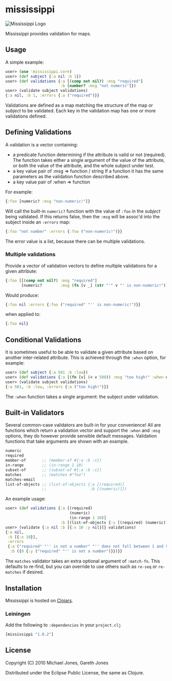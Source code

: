 # mississippi

<img src="https://github.com/downloads/mikejones/mississippi/small-logo.png"
 alt="Mississippi Logo" title="The train to Mississippi" />

Mississippi provides validation for maps.

## Usage

A simple example:

```clojure
user> (use 'mississippi.core)
user> (def subject {:a nil :b 1})
user> (def validations {:a [(comp not nil?) :msg "required"]
                        :b [number? :msg "not numeric"]})
user> (validate subject validations)
{:a nil, :b 1, :errors {:a ("required")}}
```

Validations are defined as a map matching the structure of the map or
_subject_ to be validated. Each key in the validation map has one or
more validations defined.

## Defining Validations

A validation is a vector containing:

- a predicate function determining if the attribute is valid or not (required).
  The function takes either a single argument of the value of the attribute, or
  both the value of the attribute, and the whole subject under test.
- a key value pair of :msg => function / string
  If a function it has the same parameters as the validation function described
  above.
- a key value pair of :when => function

For example:

```clojure
{:foo [numeric? :msg "non-numeric!"]}
```

Will call the built-in `numeric?` function with the value of `:foo` in
the _subject_ being validated. If this returns false, then the `:msg`
will be assoc'd into the subject inside an `:errors` map:

```clojure
{:foo "not number" :errors {:foo ("non-numeric!")}}
```

The error value is a list, because there can be multiple validations.

### Multiple validations

Provide a vector of validation vectors to define multiple validations
for a given attribute:

```clojure
{:foo [[(comp not nil?) :msg "required"]
       [numeric?        :msg (fn [v _] (str "'" v "' is non-numeric!"))]]}
```

Would produce:

```clojure
{:foo nil :errors {:foo ("required" "'' is non-numeric!")}}
```

when applied to:

```clojure
{:foo nil}
```

## Conditional Validations

It is sometimes useful to be able to validate a given attribute based
on another inter-related attribute. This is achieved through the
`:when` option, for example:

```clojure
user> (def subject {:a 501 :b :low})
user> (def validations {:a [(fn [v] (< v 500)) :msg "too high!" :when #(= :low (:b %))]})
user> (validate subject validations)
{:a 501, :b :low, :errors {:a ("too high!")}}
```

The `:when` function takes a single argument: the subject under
validation.

## Built-in Validators

Several common-case validators are built-in for your convenience! All
are functions which return a validation vector and support the `:when`
and `:msg` options, they do however provide sensible default messages.
Validation functions that take arguments are shown with an example.

```clojure
numeric
required
member-of       ;; (member-of #{:a :b :c})
in-range        ;; (in-range 1 10)
subset-of       ;; (subset-of #{:a :b :c})
matches         ;; (matches #"foo")
matches-email
list-of-objects ;; (list-of-objects {:a [(required)]
                ;;                   :b [(numeric)]})
```

An example usage:

```clojure
user> (def validations {:a [(required)
                            (numeric)
                            (in-range 1 10)]
                        :b [(list-of-objects {:x [(required) (numeric)] :y [(required) (numeric)]})]})
user> (validate {:a nil :b [{:x 10 :y nil}]} validations)
{:a nil,
 :b [{:x 10}],
 :errors
 {:a ("required" "'' is not a number" "'' does not fall between 1 and 9"),
  :b ({0 {:y ("required" "'' is not a number")}})}}
```

The `matches` validator takes an extra optional argument of
`:match-fn`. This defaults to re-find, but you can override to use
others such as `re-seq` or `re-matches` if desired.

## Installation

Mississippi is hosted on [Clojars](http://www.clojars.org).

### Leiningen

Add the following to `:dependencies` in your `project.clj`

```clojure
[mississippi "1.0.2"]
```

## License

Copyright (C) 2010 Michael Jones, Gareth Jones

Distributed under the Eclipse Public License, the same as Clojure.
